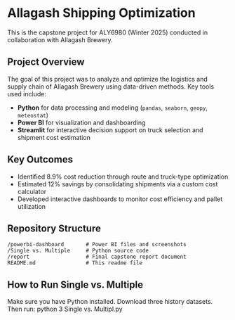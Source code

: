 
# Allagash Shipping Optimization

This is the capstone project for ALY6980 (Winter 2025) conducted in collaboration with Allagash Brewery.


## Project Overview
The goal of this project was to analyze and optimize the logistics and supply chain of Allagash Brewery using data-driven methods. Key tools used include:

- **Python** for data processing and modeling (`pandas`, `seaborn`, `geopy`, `meteostat`)
- **Power BI** for visualization and dashboarding
- **Streamlit** for interactive decision support on truck selection and shipment cost estimation

## Key Outcomes
- Identified 8.9% cost reduction through route and truck-type optimization
- Estimated 12% savings by consolidating shipments via a custom cost calculator
- Developed interactive dashboards to monitor cost efficiency and pallet utilization

## Repository Structure
```
/powerbi-dashboard       # Power BI files and screenshots
/Single vs. Multiple     # Python source code 
/report                  # Final capstone report document
README.md                # This readme file
```

## How to Run Single vs. Multiple
Make sure you have Python installed. 
Download three history datasets.
Then run: python 3 Single vs. Multipl.py
